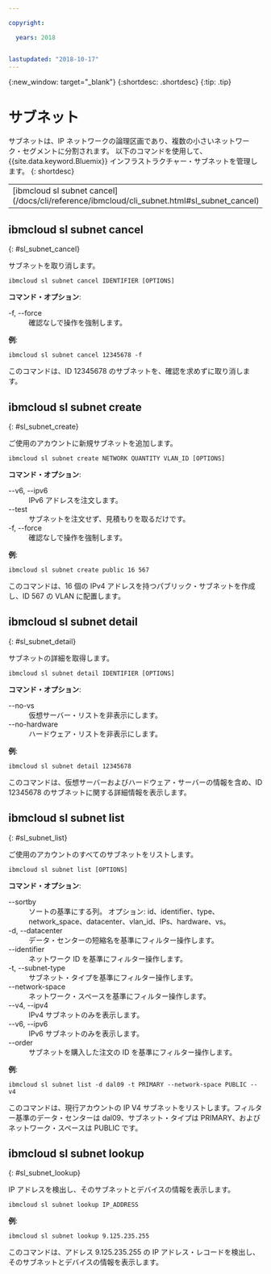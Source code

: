 ```yaml
---

copyright:

  years: 2018


lastupdated: "2018-10-17"
---
```


{:new_window: target="_blank"}
{:shortdesc: .shortdesc}
{:tip: .tip}

# サブネット

サブネットは、IP ネットワークの論理区画であり、複数の小さいネットワーク・セグメントに分割されます。 以下のコマンドを使用して、{{site.data.keyword.Bluemix}} インフラストラクチャー・サブネットを管理します。
{: shortdesc}

<table summary="コマンドの詳細情報を表示するリンクが含まれたアルファベット順の {{site.data.keyword.Bluemix_notm}} インフラストラクチャー・サブネット・コマンド">
 <thead>
 </thead>
 <tbody>
 <tr>
 <td>[ibmcloud sl subnet cancel](/docs/cli/reference/ibmcloud/cli_subnet.html#sl_subnet_cancel)</td>
 <td>[ibmcloud sl subnet create](/docs/cli/reference/ibmcloud/cli_subnet.html#sl_subnet_create)</td>
 <td>[ibmcloud sl subnet detail](/docs/cli/reference/ibmcloud/cli_subnet.html#sl_subnet_detail)</td>
 <td>[ibmcloud sl subnet list](/docs/cli/reference/ibmcloud/cli_subnet.html#sl_subnet_list)</td>
 <td>[ibmcloud sl subnet lookup](/docs/cli/reference/ibmcloud/cli_subnet.html#sl_subnet_lookup)</td>
 </tr>
   </tbody>
 </table>

 ## ibmcloud sl subnet cancel
{: #sl_subnet_cancel}

サブネットを取り消します。
```
ibmcloud sl subnet cancel IDENTIFIER [OPTIONS]
```

<strong>コマンド・オプション</strong>:
<dl>
<dt>-f, --force</dt>
<dd>確認なしで操作を強制します。</dd>
</dl>

**例**:
```
ibmcloud sl subnet cancel 12345678 -f
```
このコマンドは、ID 12345678 のサブネットを、確認を求めずに取り消します。

## ibmcloud sl subnet create
{: #sl_subnet_create}

ご使用のアカウントに新規サブネットを追加します。
```
ibmcloud sl subnet create NETWORK QUANTITY VLAN_ID [OPTIONS]
```

<strong>コマンド・オプション</strong>:
<dl>
<dt>--v6, --ipv6</dt>
<dd>IPv6 アドレスを注文します。</dd>
<dt>--test</dt>
<dd>サブネットを注文せず、見積もりを取るだけです。</dd>
<dt>-f, --force</dt>
<dd>確認なしで操作を強制します。</dd>
</dl>

**例**:
```
ibmcloud sl subnet create public 16 567
```
このコマンドは、16 個の IPv4 アドレスを持つパブリック・サブネットを作成し、ID 567 の VLAN に配置します。

## ibmcloud sl subnet detail
{: #sl_subnet_detail}

サブネットの詳細を取得します。
```
ibmcloud sl subnet detail IDENTIFIER [OPTIONS]
```

<strong>コマンド・オプション</strong>:
<dl>
<dt>--no-vs</dt>
<dd>仮想サーバー・リストを非表示にします。</dd>
<dt>--no-hardware</dt>
<dd>ハードウェア・リストを非表示にします。</dd>
</dl>

**例**:
```
ibmcloud sl subnet detail 12345678
```
このコマンドは、仮想サーバーおよびハードウェア・サーバーの情報を含め、ID 12345678 のサブネットに関する詳細情報を表示します。

## ibmcloud sl subnet list
{: #sl_subnet_list}

ご使用のアカウントのすべてのサブネットをリストします。
```
ibmcloud sl subnet list [OPTIONS]
```

<strong>コマンド・オプション</strong>:
<dl>
<dt>--sortby</dt>
<dd>ソートの基準にする列。 オプション: id、identifier、type、network_space、datacenter、vlan_id、IPs、hardware、vs。</dd>
<dt>-d, --datacenter</dt>
<dd>データ・センターの短縮名を基準にフィルター操作します。</dd>
<dt>--identifier</dt>
<dd>ネットワーク ID を基準にフィルター操作します。</dd>
<dt>-t, --subnet-type</dt>
<dd>サブネット・タイプを基準にフィルター操作します。</dd>
<dt>--network-space</dt>
<dd>ネットワーク・スペースを基準にフィルター操作します。</dd>
<dt>--v4, --ipv4</dt>
<dd>IPv4 サブネットのみを表示します。</dd>
<dt>--v6, --ipv6</dt>
<dd>IPv6 サブネットのみを表示します。</dd>
<dt>--order</dt>
<dd>サブネットを購入した注文の ID を基準にフィルター操作します。</dd>
</dl>

**例**:
```
ibmcloud sl subnet list -d dal09 -t PRIMARY --network-space PUBLIC --v4
```
このコマンドは、現行アカウントの IP V4 サブネットをリストします。フィルター基準のデータ・センターは dal09、サブネット・タイプは PRIMARY、およびネットワーク・スペースは PUBLIC です。

## ibmcloud sl subnet lookup
{: #sl_subnet_lookup}

IP アドレスを検出し、そのサブネットとデバイスの情報を表示します。
```
ibmcloud sl subnet lookup IP_ADDRESS
```


**例**:
```
ibmcloud sl subnet lookup 9.125.235.255
```
このコマンドは、アドレス 9.125.235.255 の IP アドレス・レコードを検出し、そのサブネットとデバイスの情報を表示します。
